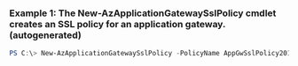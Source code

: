 ### Example 1: The New-AzApplicationGatewaySslPolicy cmdlet creates an SSL policy for an application gateway. (autogenerated)
```powershell
PS C:\> New-AzApplicationGatewaySslPolicy -PolicyName AppGwSslPolicy20170401 -PolicyType Predefined
```

